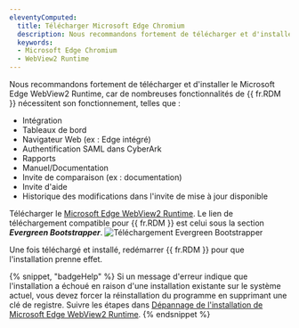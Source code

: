 ```yaml
---
eleventyComputed:
  title: Télécharger Microsoft Edge Chromium
  description: Nous recommandons fortement de télécharger et d'installer le Microsoft Edge WebView2 Runtime, car de nombreuses fonctionnalités de {{ fr.RDM }} nécessitent son fonctionnement.
  keywords:
  - Microsoft Edge Chromium
  - WebView2 Runtime
---
```

Nous recommandons fortement de télécharger et d'installer le Microsoft Edge WebView2 Runtime, car de nombreuses fonctionnalités de {{ fr.RDM }} nécessitent son fonctionnement, telles que :
* Intégration
* Tableaux de bord
* Navigateur Web (ex : Edge intégré)
* Authentification SAML dans CyberArk
* Rapports
* Manuel/Documentation
* Invite de comparaison (ex : documentation)
* Invite d'aide
* Historique des modifications dans l'invite de mise à jour disponible

Télécharger le [Microsoft Edge WebView2 Runtime](https://developer.microsoft.com/en-us/microsoft-edge/webview2/#download-section). Le lien de téléchargement compatible pour {{ fr.RDM }} est celui sous la section ***Evergreen Bootstrapper***.
![Téléchargement Evergreen Bootstrapper](https://cdnweb.devolutions.net/docs/INTERFACE2014.png)

Une fois téléchargé et installé, redémarrer {{ fr.RDM }} pour que l'installation prenne effet.

{% snippet, "badgeHelp" %}
Si un message d'erreur indique que l'installation a échoué en raison d'une installation existante sur le système actuel, vous devez forcer la réinstallation du programme en supprimant une clé de registre. Suivre les étapes dans [Dépannage de l'installation de Microsoft Edge WebView2 Runtime](/rdm/kb/rdm-windows/troubleshooting-articles/microsoft-edge-webview2-runtime-installation-troubleshooting).
{% endsnippet %}
